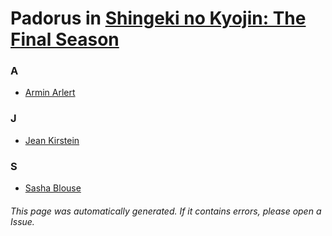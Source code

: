 # Padorus in [Shingeki no Kyojin: The Final Season](https://myanimelist.net/anime/40028/Shingeki_no_Kyojin__The_Final_Season)

### A
* [Armin Arlert](https://github.com/shadow578/Project-Padoru/blob/master/table-of-contents/characters/ArminArlert.md)

### J
* [Jean Kirstein](https://github.com/shadow578/Project-Padoru/blob/master/table-of-contents/characters/JeanKirstein.md)

### S
* [Sasha Blouse](https://github.com/shadow578/Project-Padoru/blob/master/table-of-contents/characters/SashaBlouse.md)

###### This page was automatically generated. If it contains errors, please open a Issue.

